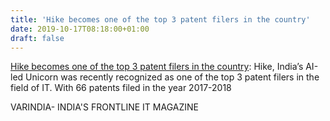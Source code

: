 ```yaml
---
title: 'Hike becomes one of the top 3 patent filers in the country'
date: 2019-10-17T08:18:00+01:00
draft: false
---
```


[Hike becomes one of the top 3 patent filers in the country](https://varindia.com/news/hike-becomes-one-of-the-top-3-patent-filers-in-the-country#.XagVyVynMz8.blogger): Hike, India’s AI-led Unicorn was recently recognized as one of the top 3 patent filers in the field of IT. With 66 patents filed in the year 2017-2018  
  
VARINDIA- INDIA'S FRONTLINE IT MAGAZINE